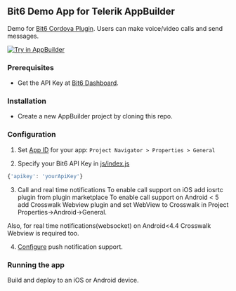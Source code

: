 Bit6 Demo App for Telerik AppBuilder
------------------------------------
Demo for [Bit6 Cordova Plugin](https://github.com/Telerik-Verified-Plugins/Bit6). Users can make voice/video calls and send messages.

<a href="https://platform.telerik.com/#appbuilder/clone/https%3A%2F%2Fgithub.com%2FTelerik-Verified-Plugins%2FBit6-DemoApp.git" target="_blank"><img src="http://docs.telerik.com/platform/samples/images/try-in-appbuilder.png" alt="Try in AppBuilder" title="Try in Telerik Platform" /></a>


### Prerequisites
* Get the API Key at [Bit6 Dashboard](https://dashboard.bit6.com).

### Installation
* Create a new AppBuilder project by cloning this repo.

### Configuration
1. Set [App ID](http://docs.telerik.com/platform/appbuilder/code-signing-your-app/code-sign-glossary#application-identifier) for your app: `Project Navigator > Properties > General`

2. Specify your Bit6 API Key in [js/index.js](Bit6%20Demo%20App/js/index.js#L19)
  ```js
  {'apikey': 'yourApiKey'}
  ```
3. Call and real time notifications
 To enable call support on iOS add iosrtc plugin from plugin marketplace
 To enable call support on Android < 5 add Crosswalk Webview plugin and set WebView to Crosswalk in Project Properties->Android->General.

 Also, for real time notifications(websocket) on Android<4.4 Crosswalk Webview is required too.

4. [Configure](https://github.com/bit6/bit6-cordova#push-notifications) push notification support.

### Running the app
Build and deploy to an iOS or Android device.
